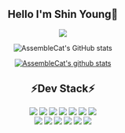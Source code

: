 <div align="center">
 
## Hello I'm Shin Young:wave:

<!--hits 방문자수-->
<a href="https://hits.seeyoufarm.com"><img src="https://hits.seeyoufarm.com/api/count/incr/badge.svg?url=https%3A%2F%2Fgithub.com%2FAssembleCat&count_bg=%232B42B2&title_bg=%23090909&icon=&icon_color=%23E7E7E7&title=hits&edge_flat=false"/></a>

<!--Github Stat-->
![AssembleCat's GitHub stats](https://github-readme-stats.vercel.app/api?username=AssembleCat&show_icons=true&theme=radical)

<!--Most Used Lang-->
[![AssembleCat's github stats](https://github-readme-stats.vercel.app/api/top-langs/?username=AssembleCat&show_icons=true&hide_border=true&title_color=004386&icon_color=004386&layout=compact)](https://github.com/AssembleCat)
 
## :zap:Dev Stack:zap:
<!--Icons-->
 <div>
  <img src="https://img.shields.io/badge/Kotlin-7F52FF?style=flat-square&logo=Kotlin&logoColor=white"/>
  <img src="https://img.shields.io/badge/Java-FF5A00?style=flat-square&logo=Bitrise&logoColor=white"/>
  <img src="https://img.shields.io/badge/Spring-6DB33F?style=flat-square&logo=Spring&logoColor=white"/>
  <img src="https://img.shields.io/badge/Jenkins-D24939?style=flat-square&logo=Jenkins&logoColor=white"/>
  <img src="https://img.shields.io/badge/Gradle-02303A?style=flat-square&logo=Gradle&logoColor=white"/>
  <img src="https://img.shields.io/badge/Grafana-F46800?style=flat-square&logo=Grafana&logoColor=white"/>
  <img src="https://img.shields.io/badge/Prometheus-E6522C?style=flat-square&logo=Prometheus&logoColor=white"/>
 </div>
 <div>
  <img src="https://img.shields.io/badge/GitLab-FC6D26?style=flat-square&logo=GitLab&logoColor=white"/>
  <img src="https://img.shields.io/badge/Google Analytics-FF6C37?style=flat-square&logo=Google Analytics&logoColor=white"/>
  <img src="https://img.shields.io/badge/Slack-4A154B?style=flat-square&logo=Slack&logoColor=white"/>
  <img src="https://img.shields.io/badge/Zeplin-4E5EE4?style=flat-square&logo=Zetero&logoColor=white"/>
  <img src="https://img.shields.io/badge/Postman-FF6C37?style=flat-square&logo=Postman&logoColor=white"/>
  <img src="https://img.shields.io/badge/Notion-000000?style=flat-square&logo=Notion&logoColor=white"/>
 </div>
</div>

